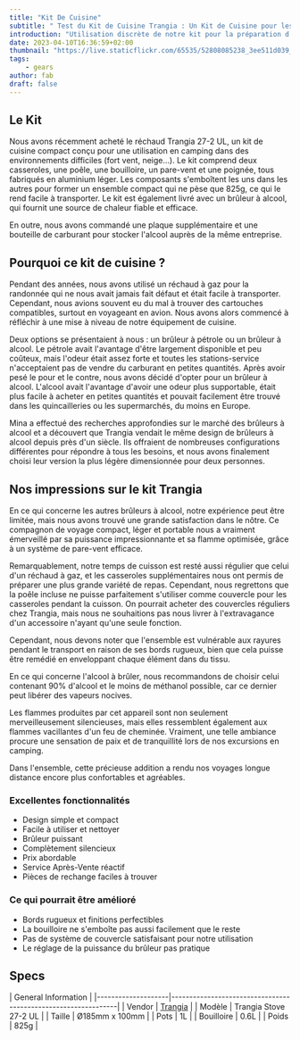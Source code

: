 ```yaml
---
title: "Kit De Cuisine"
subtitle: " Test du Kit de Cuisine Trangia : Un Kit de Cuisine pour les Aventuriers Gourmets ! "
introduction: "Utilisation discrète de notre kit pour la préparation d'un petit-déjeuner sur la plage ensoleillée."
date: 2023-04-10T16:36:59+02:00
thumbnail: "https://live.staticflickr.com/65535/52808085238_3ee511d039_k.jpg"
tags:
    - gears
author: fab
draft: false
---
```


## Le Kit
Nous avons récemment acheté le réchaud Trangia 27-2 UL, un kit de cuisine compact conçu pour une utilisation en camping dans des environnements difficiles (fort vent, neige...). Le kit comprend deux casseroles, une poêle, une bouilloire, un pare-vent et une poignée, tous fabriqués en aluminium léger. Les composants s'emboîtent les uns dans les autres pour former un ensemble compact qui ne pèse que 825g, ce qui le rend facile à transporter. Le kit est également livré avec un brûleur à alcool, qui fournit une source de chaleur fiable et efficace.

En outre, nous avons commandé une plaque supplémentaire et une bouteille de carburant pour stocker l'alcool auprès de la même entreprise.

## Pourquoi ce kit de cuisine ?
Pendant des années, nous avons utilisé un réchaud à gaz pour la randonnée qui ne nous avait jamais fait défaut et était facile à transporter. Cependant, nous avions souvent eu du mal à trouver des cartouches compatibles, surtout en voyageant en avion. Nous avons alors commencé à réfléchir à une mise à niveau de notre équipement de cuisine.

Deux options se présentaient à nous : un brûleur à pétrole ou un brûleur à alcool. Le pétrole avait l'avantage d'être largement disponible et peu coûteux, mais l'odeur était assez forte et toutes les stations-service n'acceptaient pas de vendre du carburant en petites quantités. Après avoir pesé le pour et le contre, nous avons décidé d'opter pour un brûleur à alcool. L'alcool avait l'avantage d'avoir une odeur plus supportable, était plus facile à acheter en petites quantités et pouvait facilement être trouvé dans les quincailleries ou les supermarchés, du moins en Europe.

Mina a effectué des recherches approfondies sur le marché des brûleurs à alcool et a découvert que Trangia vendait le même design de brûleurs à alcool depuis près d'un siècle. Ils offraient de nombreuses configurations différentes pour répondre à tous les besoins, et nous avons finalement choisi leur version la plus légère dimensionnée pour deux personnes.

## Nos impressions sur le kit Trangia
En ce qui concerne les autres brûleurs à alcool, notre expérience peut être limitée, mais nous avons trouvé une grande satisfaction dans le nôtre. Ce compagnon de voyage compact, léger et portable nous a vraiment émerveillé par sa puissance impressionnante et sa flamme optimisée, grâce à un système de pare-vent efficace.

Remarquablement, notre temps de cuisson est resté aussi régulier que celui d'un réchaud à gaz, et les casseroles supplémentaires nous ont permis de préparer une plus grande variété de repas. Cependant, nous regrettons que la poêle incluse ne puisse parfaitement s'utiliser comme couvercle pour les casseroles pendant la cuisson. On pourrait acheter des couvercles réguliers chez Trangia, mais nous ne souhaitions pas nous livrer à l'extravagance d'un accessoire n'ayant qu'une seule fonction.

Cependant, nous devons noter que l'ensemble est vulnérable aux rayures pendant le transport en raison de ses bords rugueux, bien que cela puisse être remédié en enveloppant chaque élément dans du tissu.

En ce qui concerne l'alcool à brûler, nous recommandons de choisir celui contenant 90% d'alcool et le moins de méthanol possible, car ce dernier peut libérer des vapeurs nocives.

Les flammes produites par cet appareil sont non seulement merveilleusement silencieuses, mais elles ressemblent également aux flammes vacillantes d'un feu de cheminée. Vraiment, une telle ambiance procure une sensation de paix et de tranquillité lors de nos excursions en camping.

Dans l'ensemble, cette précieuse addition a rendu nos voyages longue distance encore plus confortables et agréables.

### Excellentes fonctionnalités
- Design simple et compact
- Facile à utiliser et nettoyer
- Brûleur puissant
- Complètement silencieux
- Prix abordable
- Service Après-Vente réactif
- Pièces de rechange faciles à trouver
  
### Ce qui pourrait être amélioré
- Bords rugueux et finitions perfectibles
- La bouilloire ne s'emboîte pas aussi facilement que le reste
- Pas de système de couvercle satisfaisant pour notre utilisation
- Le réglage de la puissance du brûleur pas pratique


## Specs

|         General Information                                                        |
|--------------------|---------------------------------------------------------------|
| Vendor        | [Trangia](https://trangia.se/)                                |
| Modèle         | Trangia Stove 27-2 UL                                                     |
| Taille          | Ø185mm x 100mm    |
| Pots        | 1L                                                              |
| Bouilloire        | 0.6L                                                              |
| Poids        | 825g                                                              |


